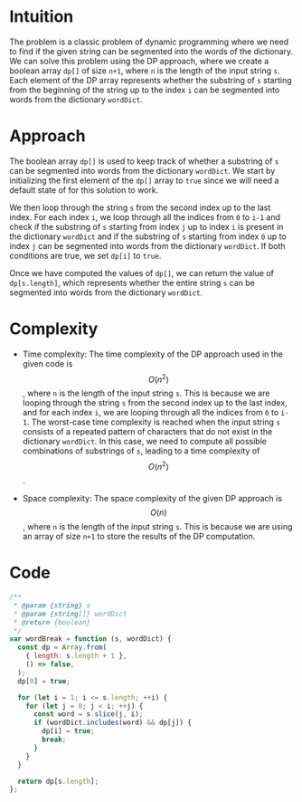 # Intuition
The problem is a classic problem of dynamic programming where we need to find if the given string can be segmented into the words of the dictionary. We can solve this problem using the DP approach, where we create a boolean array `dp[]` of size `n+1`, where `n` is the length of the input string `s`. Each element of the DP array represents whether the substring of `s` starting from the beginning of the string up to the index `i` can be segmented into words from the dictionary `wordDict`.

# Approach
The boolean array `dp[]` is used to keep track of whether a substring of `s` can be segmented into words from the dictionary `wordDict`. We start by initializing the first element of the `dp[]` array to `true` since we will need a default state of for this solution to work.

We then loop through the string `s` from the second index up to the last index. For each index `i`, we loop through all the indices from `0` to `i-1` and check if the substring of `s` starting from index `j` up to index `i` is present in the dictionary `wordDict` and if the substring of `s` starting from index `0` up to index `j` can be segmented into words from the dictionary `wordDict`. If both conditions are true, we set `dp[i]` to `true`.

Once we have computed the values of `dp[]`, we can return the value of `dp[s.length]`, which represents whether the entire string `s` can be segmented into words from the dictionary `wordDict`.

# Complexity
- Time complexity: The time complexity of the DP approach used in the given code is $$O(n^2)$$, where `n` is the length of the input string `s`. This is because we are looping through the string `s` from the second index up to the last index, and for each index `i`, we are looping through all the indices from `0` to `i-1`. The worst-case time complexity is reached when the input string `s` consists of a repeated pattern of characters that do not exist in the dictionary `wordDict`. In this case, we need to compute all possible combinations of substrings of `s`, leading to a time complexity of $$O(n^2)$$.
    
- Space complexity: The space complexity of the given DP approach is $$O(n)$$, where `n` is the length of the input string `s`. This is because we are using an array of size `n+1` to store the results of the DP computation.

# Code
```js
/**
 * @param {string} s
 * @param {string[]} wordDict
 * @return {boolean}
 */
var wordBreak = function (s, wordDict) {
  const dp = Array.from(
    { length: s.length + 1 },
    () => false,
  );
  dp[0] = true;

  for (let i = 1; i <= s.length; ++i) {
    for (let j = 0; j < i; ++j) {
      const word = s.slice(j, i);
      if (wordDict.includes(word) && dp[j]) {
        dp[i] = true;
        break;
      }
    }
  }

  return dp[s.length];
};
```